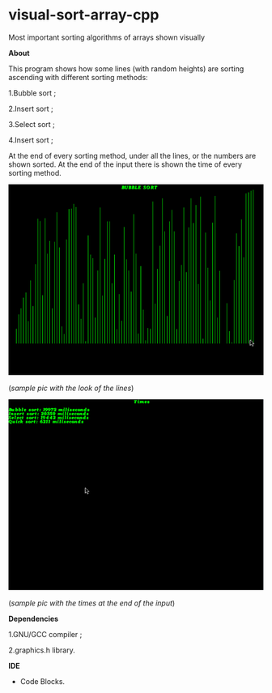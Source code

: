 # visual-sort-array-cpp

Most important sorting algorithms of arrays shown visually

**About**

This program shows how some lines (with random heights) are sorting
 ascending with different sorting methods:
 
1.Bubble sort ;

2.Insert sort ;

3.Select sort ;

4.Insert sort ;

At the end of every sorting method, under all the lines, or the numbers are shown sorted. At the end of the input there is shown the time of every sorting method.

![](https://github.com/LucasMare/visual-sort-array-cpp/blob/master//images/img1.png)

(*sample pic with the look of the lines*)

![](https://github.com/LucasMare/visual-sort-array-cpp/blob/master//images/img2.png)

(*sample pic with the times at the end of the input*)

**Dependencies**

1.GNU/GCC compiler ;

2.graphics.h library.

**IDE**

-  Code Blocks. 
